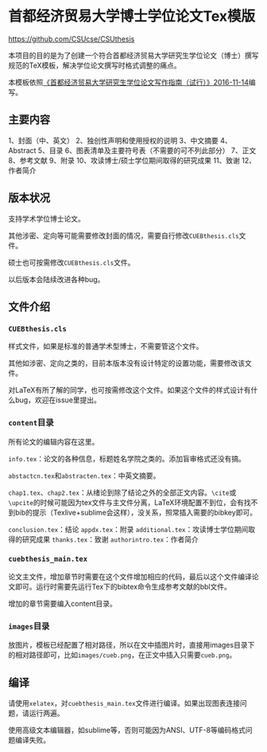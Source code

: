 # 首都经济贸易大学博士学位论文Tex模版
https://github.com/CSUcse/CSUthesis

本项目的目的是为了创建一个符合首都经济贸易大学研究生学位论文（博士）撰写规范的TeX模板，解决学位论文撰写时格式调整的痛点。

本模板依照[《首都经济贸易大学研究生学位论文写作指南（试行）》2016-11-14](https://yjs.cueb.edu.cn/glzd/gzwj/xkyxw/57066.htm)编写。

## 主要内容

1、封面（中、英文）
2、独创性声明和使用授权的说明
3、中文摘要
4、Abstract
5、目录
6、图表清单及主要符号表（不需要的可不列此部分）
7、正文
8、参考文献
9、附录
10、攻读博士/硕士学位期间取得的研究成果
11、致谢
12、作者简介


## 版本状况

支持学术学位博士论文。

其他涉密、定向等可能需要修改封面的情况，需要自行修改`CUEBthesis.cls`文件。

硕士也可按需修改`CUEBthesis.cls`文件。

以后版本会陆续改进各种bug。

## 文件介绍

### `CUEBthesis.cls`

样式文件，如果是标准的普通学术型博士，不需要管这个文件。

其他如涉密、定向之类的，目前本版本没有设计特定的设置功能，需要修改该文件。

对LaTeX有所了解的同学，也可按需修改这个文件。如果这个文件的样式设计有什么bug，欢迎在issue里提出。

### `content`目录

所有论文的编辑内容在这里。

`info.tex`：论文的各种信息，标题姓名学院之类的。添加盲审格式还没有搞。

`abstactcn.tex`和`abstracten.tex`：中英文摘要。

`chap1.tex`、`chap2.tex`：从绪论到除了结论之外的全部正文内容。`\cite`或`\upcite`的时候可能因为tex文件与主文件分离，LaTeX环境配置不到位，会有找不到bib的提示（Texlive+sublime会这样），没关系，照常插入需要的bibkey即可。

`conclusion.tex`：结论
`appdx.tex`：附录
`additional.tex`：攻读博士学位期间取得的研究成果
`thanks.tex`：致谢
`authorintro.tex`：作者简介

### `cuebthesis_main.tex`

论文主文件，增加章节时需要在这个文件增加相应的代码，最后以这个文件编译论文即可。运行时需要先运行Tex下的bibtex命令生成参考文献的bbl文件。

增加的章节需要编入content目录。

### `images`目录

放图片，模板已经配置了相对路径，所以在文中插图片时，直接用images目录下的相对路径即可，比如`images/cueb.png`，在正文中插入只需要`cueb.png`。

## 编译

请使用`xelatex`，对`cuebthesis_main.tex`文件进行编译。如果出现图表连接问题，请运行两遍。

使用高级文本编辑器，如sublime等，否则可能因为ANSI、UTF-8等编码格式问题编译失败。